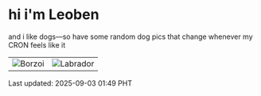 # hi i'm Leoben

and i like dogs—so have some random dog pics that change whenever my CRON feels like it

|  |  |
|--------|----------|
| ![Borzoi](https://random-dog-vercel.vercel.app/api/random-borzoi?v=1756835372) | ![Labrador](https://random-dog-vercel.vercel.app/api/random-labrador?v=1756835372) |

Last updated: 2025-09-03 01:49 PHT
